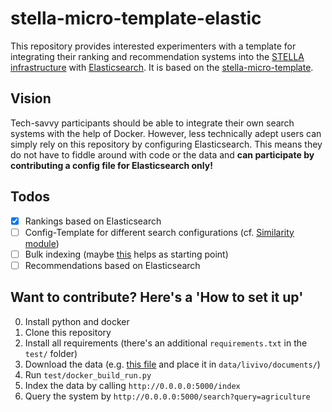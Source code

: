# stella-micro-template-elastic

This repository provides interested experimenters with a template for integrating their ranking and recommendation systems into the [STELLA infrastructure](https://stella-project.org/) with [Elasticsearch](https://www.elastic.co). It is based on the [stella-micro-template](https://github.com/stella-project/stella-micro-template).

## Vision

Tech-savvy participants should be able to integrate their own search systems with the help of Docker. However, less technically adept users can simply rely on this repository by configuring Elasticsearch. This means they do not have to fiddle around with code or the data and **can participate by contributing a config file for Elasticsearch only!**

## Todos

- [x] Rankings based on Elasticsearch
- [ ] Config-Template for different search configurations (cf. [Similarity module](https://www.elastic.co/guide/en/elasticsearch/reference/current/index-modules-similarity.html))
- [ ] Bulk indexing (maybe [this](https://github.com/irgroup/trec-covid/blob/master/scripts/core/elastic.py) helps as starting point)
- [ ] Recommendations based on Elasticsearch 

## Want to contribute? Here's a 'How to set it up'

0. Install python and docker
1. Clone this repository
2. Install all requirements (there's an additional `requirements.txt` in the `test/` folder)
3. Download the data (e.g. [this file](https://th-koeln.sciebo.de/s/OBm0NLEwz1RYl9N/download?path=%2Flivivo%2Fdocuments&files=livivo_testset.jsonl) and place it in `data/livivo/documents/`)
4. Run `test/docker_build_run.py`
5. Index the data by calling `http://0.0.0.0:5000/index`
6. Query the system by `http://0.0.0.0:5000/search?query=agriculture`
